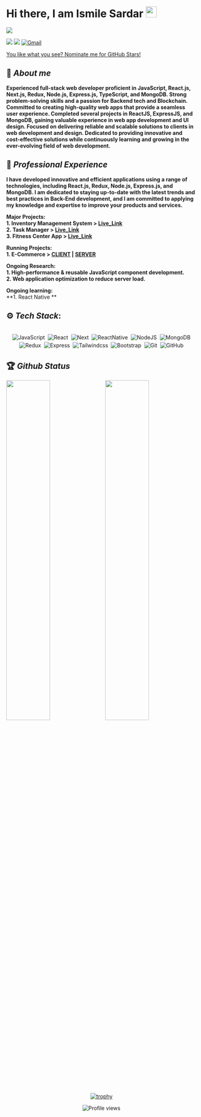 <h1>Hi there, I am Ismile Sardar <img src="https://github.com/TheDudeThatCode/TheDudeThatCode/blob/master/Assets/Hi.gif"width="29"> </h1>

<img src="https://github.com/ismilesardar/ismilesardar/blob/master/banner.png" />
<!-- [<img src="https://github.com/ismailsardar/ismailsardar/blob/master/banner.png" />](https://github.com/ismailsardar) -->

<!-- [<img src="https://img.shields.io/badge/Youtube-white.svg?&style=for-the-badge&logo=Youtube&logoColor=red">](https://www.youtube.com/c/VishalRajput_1) -->

[<img src="https://img.shields.io/badge/linkedin-%230077B5.svg?&style=for-the-badge&logo=linkedin&logoColor=white">](<[https://www.linkedin.com/in/vishalraj1/](https://www.linkedin.com/in/ismilesardar/)>)
[<img src="https://img.shields.io/badge/twitter-white.svg?&style=for-the-badge&logo=twitter&logoColor=%3A2F2F">](https://twitter.com)
[<img alt="Gmail" src="https://img.shields.io/badge/Gmail-D14836?style=for-the-badge&logo=gmail&logoColor=white" />](mailto:ismilesardar.dev@gmail.com)

[You like what you see? Nominate me for GitHub Stars!](https://stars.github.com/nominate/)

## 🚀 _About me_

**Experienced full-stack web developer proficient in JavaScript, React.js, Next.js, Redux, Node.js, Express.js, TypeScript, and MongoDB. Strong problem-solving skills and a passion for Backend tech and Blockchain. Committed to creating high-quality web apps that provide a seamless user experience. Completed several projects in ReactJS, ExpressJS, and MongoDB, gaining valuable experience in web app development and UI design. Focused on delivering reliable and scalable solutions to clients in web development and design. Dedicated to providing innovative and cost-effective solutions while continuously learning and growing in the ever-evolving field of web development.**

## 💼 _Professional Experience_

**I have developed innovative and efficient applications using a range of technologies, including React.js, Redux, Node.js, Express.js, and MongoDB. I am dedicated to staying up-to-date with the latest trends and best practices in Back-End development, and I am committed to applying my knowledge and expertise to improve your products and services.**

**Major Projects:**</br>
**1. Inventory Management System > [Live_Link](https://inventory-management-ismile.netlify.app/)** </br>
**2. Task Manager > [Live_Link](https://task-manager-ismile.netlify.app/)** </br>
**3. Fitness Center App > [Live_Link](https://sardar-gym.netlify.app/)** </br>
<!-- **3. Fitness Center App [Live_Link](https://inventory-management-ismile.netlify.app/)**  -->

**Running Projects:**</br>
**1. E-Commerce > [CLIENT](https://github.com/ismailsardar/E-commerce-react) | [SERVER](https://github.com/ismailsardar/E-commerce)**

**Ongoing Research:** </br>
**1. High-performance & reusable JavaScript component development.**</br>
**2. Web application optimization to reduce server load.**

**Ongoing learning:**</br>
**1. React Native **


<!-- ## 🧑🏻‍💻 Open Source Experience

**Project Admin at [GirlScript Summer of Code 21](http://gssoc.girlscript.tech/) & [Cross Winter of Code](https://crosswoc.ieeedtu.in/) - I guided 4 mentors and 300++ open source enthusiasts about the open source. I was the Project admin of [Awesome JavaScript Projects](https://github.com/Vishal-raj-1/Awesome-JavaScript-Projects). The aim of this project to guide participants how they can make lot of stuff using simple vanilla JavaScript.**

**Open Source Developer at [NJACK Winter of Code 20](njackwinterofcode.github.io) & [Kharagpur Winter of Code 20](https://kwoc.kossiitkgp.org/) - I worked on more than 10 projects during this programs. The main project I was working on is [Awesome Portfolio Website](https://github.com/smaranjitghose/awesome-portfolio-websites). In December 2020, I have raised more than 50 Pull Requests and solved 70++ issues. NWOC'21 was my first open source program and I ranked 1 in this program check leaderboard** [here](https://njackwinterofcode.github.io/leaderboard.html). -->

## ⚙️ _Tech Stack_:

<p align="center">
<br/>

<img alt="JavaScript" src="https://img.shields.io/badge/javascript%20-%23323330.svg?&style=for-the-badge&logo=javascript&logoColor=%23F7DF1E" style="margin:2px;"/>

<img alt="React" src="https://img.shields.io/badge/react%20-%2320232a.svg?&style=for-the-badge&logo=react&logoColor=%2361DAFB" style="margin:2px;"/>

<img alt="Next" src="https://img.shields.io/badge/next.js%20-%2300599C.svg?&style=for-the-badge&logo=next.js%2B%2B&ogoColor=white" style="margin:2px;"/>

<img alt="ReactNative" src="https://img.shields.io/badge/ReactNative%20-%2300599C.svg?&style=for-the-badge&logo=next.js%2B%2B&ogoColor=white" style="margin:2px;"/>

<img alt="NodeJS" src="https://img.shields.io/badge/node.js%20-%2343853D.svg?&style=for-the-badge&logo=node.js&logoColor=white" style="margin:2px;"/>

<img alt="MongoDB" src ="https://img.shields.io/badge/MongoDB-%234ea94b.svg?&style=for-the-badge&logo=mongodb&logoColor=white" style="margin:2px;"/>

<img alt="Redux" src="https://img.shields.io/badge/redux%20-%2314354C.svg?&style=for-the-badge&logo=redux&logoColor=white" style="margin:2px;"/>

<img alt="Express" src="https://img.shields.io/badge/express.js%20-%231572B6.svg?&style=for-the-badge&logo=express.js&logoColor=white" style="margin:2px;"/>

<img alt="Tailwindcss" src="https://img.shields.io/badge/tailwindcss%20-%231572B6.svg?&style=for-the-badge&logo=tailwindcss&logoColor=white" style="margin:2px;"/>

<img alt="Bootstrap" src="https://img.shields.io/badge/bootstrap%20-%23563D7C.svg?&style=for-the-badge&logo=bootstrap&logoColor=white" style="margin:2px;"/>

<img alt="Git" src="https://img.shields.io/badge/git%20-%23F05033.svg?&style=for-the-badge&logo=git&logoColor=white" style="margin:2px;"/>

<img alt="GitHub" src="https://img.shields.io/badge/github%20-%23121011.svg?&style=for-the-badge&logo=github&logoColor=white" style="margin:2px;"/>
<!-- <img alt="WordPress" src="https://img.shields.io/badge/WordPress%20-%23117AC9.svg?&style=for-the-badge&logo=WordPress&logoColor=white" style="margin:2px;"/> -->
<br/>
</p>

## 🏆 _Github Status_

<!-- ![GitHub metrics](https://metrics.lecoq.io/ismailsardar) -->

<img  src="https://github-readme-stats.vercel.app/api?username=ismilesardar&show_icons=true&hide_border=true&theme=dark" width="48%" align="right" >
<img  src="https://github-readme-streak-stats.herokuapp.com/?user=ismilesardar&theme=dark" width="48%" >
<br>

<div align="center">
  
[![trophy](https://github-profile-trophy.vercel.app/?username=ismilesardar&rank=S,AAA,AA,A&theme=juicyfresh&margin-w=15)](https://github.com/ryo-ma/github-profile-trophy)

<!-- ![visitors](https://visitor-badge.laobi.icu/badge?page_id=ismailsardar.ismailsardar) -->
  ![Profile views](https://gpvc.arturio.dev/ismilesardar)

</div>
